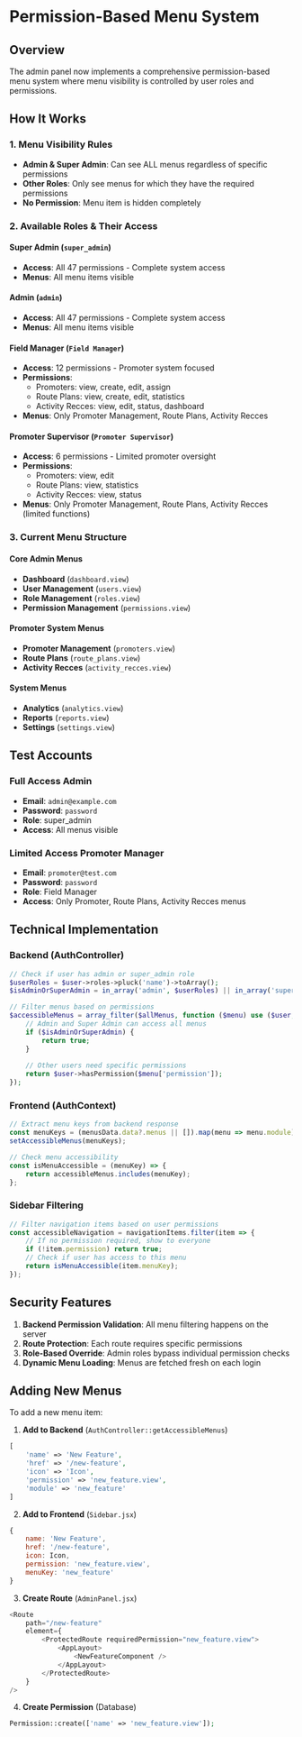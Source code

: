 # Permission-Based Menu System

## Overview
The admin panel now implements a comprehensive permission-based menu system where menu visibility is controlled by user roles and permissions.

## How It Works

### 1. Menu Visibility Rules
- **Admin & Super Admin**: Can see ALL menus regardless of specific permissions
- **Other Roles**: Only see menus for which they have the required permissions
- **No Permission**: Menu item is hidden completely

### 2. Available Roles & Their Access

#### Super Admin (`super_admin`)
- **Access**: All 47 permissions - Complete system access
- **Menus**: All menu items visible

#### Admin (`admin`) 
- **Access**: All 47 permissions - Complete system access
- **Menus**: All menu items visible

#### Field Manager (`Field Manager`)
- **Access**: 12 permissions - Promoter system focused
- **Permissions**: 
  - Promoters: view, create, edit, assign
  - Route Plans: view, create, edit, statistics
  - Activity Recces: view, edit, status, dashboard
- **Menus**: Only Promoter Management, Route Plans, Activity Recces

#### Promoter Supervisor (`Promoter Supervisor`)
- **Access**: 6 permissions - Limited promoter oversight
- **Permissions**:
  - Promoters: view, edit
  - Route Plans: view, statistics
  - Activity Recces: view, status
- **Menus**: Only Promoter Management, Route Plans, Activity Recces (limited functions)

### 3. Current Menu Structure

#### Core Admin Menus
- **Dashboard** (`dashboard.view`)
- **User Management** (`users.view`)
- **Role Management** (`roles.view`) 
- **Permission Management** (`permissions.view`)

#### Promoter System Menus
- **Promoter Management** (`promoters.view`)
- **Route Plans** (`route_plans.view`)
- **Activity Recces** (`activity_recces.view`)

#### System Menus
- **Analytics** (`analytics.view`)
- **Reports** (`reports.view`)
- **Settings** (`settings.view`)

## Test Accounts

### Full Access Admin
- **Email**: `admin@example.com`
- **Password**: `password`
- **Role**: super_admin
- **Access**: All menus visible

### Limited Access Promoter Manager
- **Email**: `promoter@test.com`
- **Password**: `password` 
- **Role**: Field Manager
- **Access**: Only Promoter, Route Plans, Activity Recces menus

## Technical Implementation

### Backend (AuthController)
```php
// Check if user has admin or super_admin role
$userRoles = $user->roles->pluck('name')->toArray();
$isAdminOrSuperAdmin = in_array('admin', $userRoles) || in_array('super_admin', $userRoles);

// Filter menus based on permissions
$accessibleMenus = array_filter($allMenus, function ($menu) use ($user, $isAdminOrSuperAdmin) {
    // Admin and Super Admin can access all menus
    if ($isAdminOrSuperAdmin) {
        return true;
    }
    
    // Other users need specific permissions
    return $user->hasPermission($menu['permission']);
});
```

### Frontend (AuthContext)
```javascript
// Extract menu keys from backend response
const menuKeys = (menusData.data?.menus || []).map(menu => menu.module);
setAccessibleMenus(menuKeys);

// Check menu accessibility
const isMenuAccessible = (menuKey) => {
    return accessibleMenus.includes(menuKey);
};
```

### Sidebar Filtering
```javascript
// Filter navigation items based on user permissions  
const accessibleNavigation = navigationItems.filter(item => {
    // If no permission required, show to everyone
    if (!item.permission) return true;
    // Check if user has access to this menu
    return isMenuAccessible(item.menuKey);
});
```

## Security Features

1. **Backend Permission Validation**: All menu filtering happens on the server
2. **Route Protection**: Each route requires specific permissions
3. **Role-Based Override**: Admin roles bypass individual permission checks
4. **Dynamic Menu Loading**: Menus are fetched fresh on each login

## Adding New Menus

To add a new menu item:

1. **Add to Backend** (`AuthController::getAccessibleMenus`)
```php
[
    'name' => 'New Feature',
    'href' => '/new-feature',
    'icon' => 'Icon',
    'permission' => 'new_feature.view',
    'module' => 'new_feature'
]
```

2. **Add to Frontend** (`Sidebar.jsx`)
```javascript
{
    name: 'New Feature',
    href: '/new-feature', 
    icon: Icon,
    permission: 'new_feature.view',
    menuKey: 'new_feature'
}
```

3. **Create Route** (`AdminPanel.jsx`)
```javascript
<Route
    path="/new-feature"
    element={
        <ProtectedRoute requiredPermission="new_feature.view">
            <AppLayout>
                <NewFeatureComponent />
            </AppLayout>
        </ProtectedRoute>
    }
/>
```

4. **Create Permission** (Database)
```php
Permission::create(['name' => 'new_feature.view']);
```
